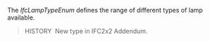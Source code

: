 The _IfcLampTypeEnum_ defines the range of different types of lamp available.

> HISTORY&nbsp; New type in IFC2x2 Addendum.